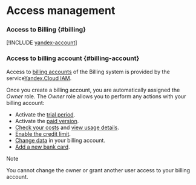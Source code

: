 # Access management

### Access to Billing {#billing}

[!INCLUDE [yandex-account](../_includes/yandex-account.md)]

### Access to billing account {#billing-account}

Access to [billing accounts](../concepts/billing-account.md) of the Billing system is provided by the service[Yandex.Cloud IAM](../../iam/).

Once you create a billing account, you are automatically assigned the _Owner_ role. The _Owner_ role allows you to perform any actions with your billing account:
 
* Activate the [trial period](../trial/activation.md).
* Activate the [paid version](../operations/activate-commercial.md).
* [Check your costs](../operations/check-diagram.md) and [view usage details](../operations/check-charges.md).
* [Enable the credit limit](../concepts/credit-limit.md).
* [Change data](../operations/change-data.md) in your billing account.
* [Add a new bank card](../operations/pin-card.md).

> [!NOTE]
>
> You cannot change the owner or grant another user access to your billing account.
>
